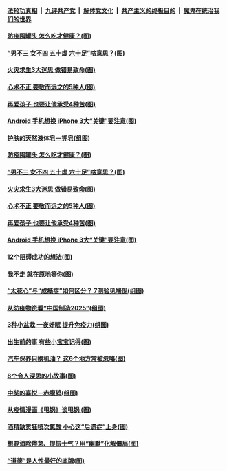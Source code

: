####  [法轮功真相](../../../../basic/blob/master/README.md?t=04290331) &nbsp;|&nbsp; [九评共产党](../../../../9ping.md/blob/master/README.md?t=04290331) &nbsp;|&nbsp; [解体党文化](../../../../jtdwh.md/blob/master/README.md?t=04290331)  &nbsp;|&nbsp; [共产主义的终极目的](../../../../gczydzjmd.md/blob/master/README.md?t=04290331) &nbsp;|&nbsp; [魔鬼在统治我们的世界](../../../../mgztzwmdsj.md/blob/master/README.md?t=04290331) 

#### [防疫囤罐头 怎么吃才健康？(图)](../pages/p8/930853.md?t=04290331) 

#### [“男不三 女不四 五十虚 六十足”啥意思？(图)](../pages/p8/931402.md?t=04290331) 

#### [火灾求生3大迷思 做错易致命(图)](../pages/p8/931332.md?t=04290331) 

#### [心术不正 要敬而远之的5种人(图)](../pages/p8/931294.md?t=04290331) 

#### [再爱孩子 也要让他承受4种苦(图)](../pages/p8/930614.md?t=04290331) 

#### [Android 手机想换 iPhone 3大“关键”要注意(图)](../pages/p8/931298.md?t=04290331) 

#### [护肤的天然液体皂－钾皂(组图)](../pages/p8/931415.md?t=04290331) 

#### [防疫囤罐头 怎么吃才健康？(图)](../pages/p8/930853.md?t=04290331) 

#### [“男不三 女不四 五十虚 六十足”啥意思？(图)](../pages/p8/931402.md?t=04290331) 

#### [火灾求生3大迷思 做错易致命(图)](../pages/p8/931332.md?t=04290331) 

#### [心术不正 要敬而远之的5种人(图)](../pages/p8/931294.md?t=04290331) 

#### [再爱孩子 也要让他承受4种苦(图)](../pages/p8/930614.md?t=04290331) 

#### [Android 手机想换 iPhone 3大“关键”要注意(图)](../pages/p8/931298.md?t=04290331) 

#### [12个阻碍成功的想法(图)](../pages/p8/930777.md?t=04290331) 

#### [我不走 就在原地等你(图)](../pages/p8/930839.md?t=04290331) 

#### [“太花心”与“成瘾症”如何区分？ 7测验见端倪(组图)](../pages/p8/931280.md?t=04290331) 

#### [从防疫物资看“中国制造2025”(组图)](../pages/p8/931158.md?t=04290331) 

#### [3种小盆栽 一夜好眠 提升免疫力(组图)](../pages/p8/931078.md?t=04290331) 

#### [出生前的事 有些小宝宝记得(图)](../pages/p8/931069.md?t=04290331) 

#### [汽车保养只换机油？ 这6个地方常被忽略(图)](../pages/p8/931062.md?t=04290331) 

#### [8个令人深思的小故事(图)](../pages/p8/930845.md?t=04290331) 

#### [中奖的喜悦－赤腹鸫(组图)](../pages/p8/931070.md?t=04290331) 

#### [从疫情漫画《甩锅》谈甩锅 (图)](../pages/p8/930159.md?t=04290331) 

#### [酒精缺货狂喷次氯酸 小心这“后遗症”上身(图)](../pages/p8/931023.md?t=04290331) 

#### [想要消除倦怠、提振士气？用“幽默”化解僵局(图)](../pages/p8/930795.md?t=04290331) 

#### [“道德”是人性最好的底牌(图)](../pages/p8/930607.md?t=04290331) 

